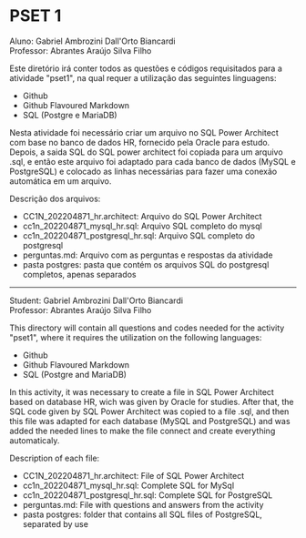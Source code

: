 # PSET 1

Aluno: Gabriel Ambrozini Dall'Orto Biancardi  
Professor: Abrantes Araújo Silva Filho

Este diretório irá conter todos as questões e códigos requisitados para a atividade "pset1", na qual requer a utilização das seguintes linguagens:

* Github
* Github Flavoured Markdown
* SQL (Postgre e MariaDB)

Nesta atividade foi necessário criar um arquivo no SQL Power Architect com base no banco de dados HR, fornecido pela Oracle para estudo. Depois, a saida SQL do SQL power architect foi copiada para um arquivo .sql, e então este arquivo foi adaptado para cada banco de dados (MySQL e PostgreSQL) e colocado as linhas necessárias para fazer uma conexão automática em um arquivo.
  
Descrição dos arquivos:  

* CC1N_202204871_hr.architect: Arquivo do SQL Power Architect  
* cc1n_202204871_mysql_hr.sql: Arquivo SQL completo do mysql  
* cc1n_202204871_postgresql_hr.sql: Arquivo SQL completo do postgresql  
* perguntas.md: Arquivo com as perguntas e respostas da atividade  
* pasta postgres: pasta que contém os arquivos SQL do postgresql completos, apenas separados  
  
---

Student: Gabriel Ambrozini Dall'Orto Biancardi  
Professor: Abrantes Araújo Silva Filho

This directory will contain all questions and codes needed for the activity "pset1", where it requires the utilization on the following languages:

* Github
* Github Flavoured Markdown
* SQL (Postgre and MariaDB)

In this activity, it was necessary to create a file in SQL Power Architect based on database HR, wich was given by Oracle for studies. After that, the SQL code given by SQL Power Architect was copied to a file .sql, and then this file was adapted for each database (MySQL and PostgreSQL) and was added the needed lines to make the file connect and create everything automaticaly.
  
Description of each file:  

* CC1N_202204871_hr.architect: File of SQL Power Architect  
* cc1n_202204871_mysql_hr.sql: Complete SQL for MySql
* cc1n_202204871_postgresql_hr.sql: Complete SQL for PostgreSQL
* perguntas.md: File with questions and answers from the activity  
* pasta postgres: folder that contains all SQL files of PostgreSQL, separated by use
  